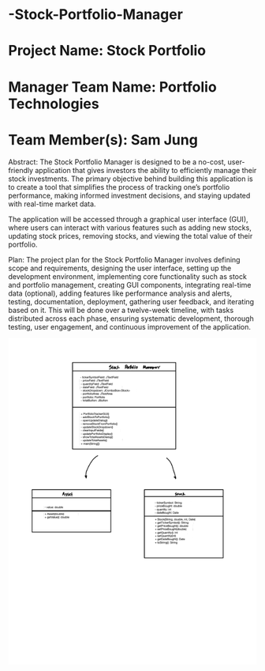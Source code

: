 # -Stock-Portfolio-Manager

# Project Name: Stock Portfolio 

# Manager Team Name: Portfolio Technologies 

# Team Member(s): Sam Jung

Abstract:
The Stock Portfolio Manager is designed to be a no-cost, user-friendly application that gives investors the ability to efficiently manage their stock investments. The primary objective behind building this application is to create a tool that simplifies the process of tracking one’s portfolio performance, making informed investment decisions, and staying updated with real-time market data.

The application will be accessed through a graphical user interface (GUI), where users can interact with various features such as adding new stocks, updating stock prices, removing stocks, and viewing the total value of their portfolio.

Plan:
The project plan for the Stock Portfolio Manager involves defining scope and requirements, designing the user interface, setting up the development environment, implementing core functionality such as stock and portfolio management, creating GUI components, integrating real-time data (optional), adding features like performance analysis and alerts, testing, documentation, deployment, gathering user feedback, and iterating based on it. This will be done over a twelve-week timeline, with tasks distributed across each phase, ensuring systematic development, thorough testing, user engagement, and continuous improvement of the application.

![UML](UML.png)
